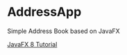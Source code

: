 # AddressApp

Simple Address Book based on JavaFX

[JavaFX 8 Tutorial](http://code.makery.ch/library/javafx-8-tutorial/)